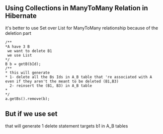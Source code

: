 ## Using Collections in ManyToMany Relation in Hibernate

it's better to use Set over List for ManyToMany relationship because of the deletion part

```
/**
*A have 3 B
 we want to delete B1
 we use List
*/
B b = getB(bId);
/**
* this will generate 
* 1- delete all the Bs Ids in A_B table that 're associated with A even if they aren't the meant to be deleted (B1,B3)
  2- reinsert the (B1, B3) in A_B table 
*
*/
a.getBs().remove(b);
```
## But if we use set
that will generate 1 delete statement targets b1 in A_B tables 
